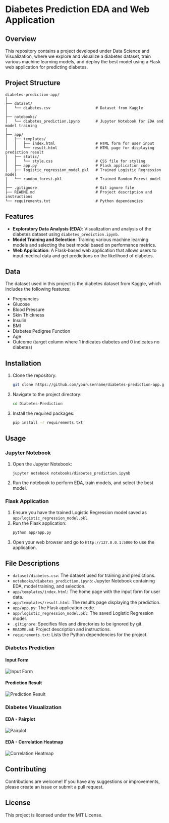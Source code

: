 # Diabetes Prediction EDA and Web Application

## Overview

This repository contains a project developed under Data Science and Visualization, where we explore and visualize a diabetes dataset, train various machine learning models, and deploy the best model using a Flask web application for predicting diabetes.

## Project Structure

```plaintext
diabetes-prediction-app/
│
├── dataset/
│   └── diabetes.csv                    # Dataset from Kaggle
│
├── notebooks/
│   └── diabetes_prediction.ipynb       # Jupyter Notebook for EDA and model training
│
├── app/
│   ├── templates/
│   │   ├── index.html                  # HTML form for user input
│   │   └── result.html                 # HTML page for displaying prediction result
│   ├── static/
│   │   └── style.css                   # CSS file for styling
│   ├── app.py                          # Flask application code
│   ├── logistic_regression_model.pkl   # Trained Logistic Regression model
│   └── random_forest.pkl               # Trained Random Forest model
│
├── .gitignore                          # Git ignore file
├── README.md                           # Project description and instructions
└── requirements.txt                    # Python dependencies
```

## Features

- **Exploratory Data Analysis (EDA)**: Visualization and analysis of the diabetes dataset using `diabetes_prediction.ipynb`.
- **Model Training and Selection**: Training various machine learning models and selecting the best model based on performance metrics.
- **Web Application**: A Flask-based web application that allows users to input medical data and get predictions on the likelihood of diabetes.

## Data

The dataset used in this project is the diabetes dataset from Kaggle, which includes the following features:
- Pregnancies
- Glucose
- Blood Pressure
- Skin Thickness
- Insulin
- BMI
- Diabetes Pedigree Function
- Age
- Outcome (target column where 1 indicates diabetes and 0 indicates no diabetes)

## Installation

1. Clone the repository:
    ```bash
    git clone https://github.com/yourusername/diabetes-prediction-app.git
    ```
2. Navigate to the project directory:
    ```bash
    cd Diabetes-Prediction
    ```
3. Install the required packages:
    ```bash
    pip install -r requirements.txt
    ```

## Usage

### Jupyter Notebook

1. Open the Jupyter Notebook:
    ```bash
    jupyter notebook notebooks/diabetes_prediction.ipynb
    ```
2. Run the notebook to perform EDA, train models, and select the best model.

### Flask Application

1. Ensure you have the trained Logistic Regression model saved as `app/logistic_regression_model.pkl`.
2. Run the Flask application:
    ```bash
    python app/app.py
    ```
3. Open your web browser and go to `http://127.0.0.1:5000` to use the application.

## File Descriptions

- `dataset/diabetes.csv`: The dataset used for training and predictions.
- `notebooks/diabetes_prediction.ipynb`: Jupyter Notebook containing EDA, model training, and selection.
- `app/templates/index.html`: The home page with the input form for user data.
- `app/templates/result.html`: The results page displaying the prediction.
- `app/app.py`: The Flask application code.
- `app/logistic_regression_model.pkl`: The saved Logistic Regression model.
- `.gitignore`: Specifies files and directories to be ignored by git.
- `README.md`: Project description and instructions.
- `requirements.txt`: Lists the Python dependencies for the project.

### Diabetes Prediction

#### Input Form
![Input Form](https://github.com/suhaskm28/Diabetes_Prediction/blob/main/dsproject-2.2/images/Diabetes_form.png)

#### Prediction Result
![Prediction Result](https://github.com/suhaskm28/Diabetes_Prediction/blob/main/images/Diabetes_output.png)

### Diabetes Visualization

#### EDA - Pairplot
![Pairplot](https://github.com/suhaskm28/Diabetes_Prediction/blob/main/images/pair_plot.png)

#### EDA - Correlation Heatmap
![Correlation Heatmap](https://github.com/suhaskm28/Diabetes_Prediction/blob/main/images/correlation_matrix.png)

## Contributing

Contributions are welcome! If you have any suggestions or improvements, please create an issue or submit a pull request.

## License

This project is licensed under the MIT License.
```
